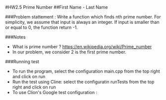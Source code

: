 #HW2.5 Prime Number
##First Name - Last Name

###Problem stattement :
Write a function which finds nth prime number. For simplicity, we assume that input is always an integer. If input is smaller than or equal to 0, the function return -1.

###Notes 
* What is prime number ? https://en.wikipedia.org/wiki/Prime_number
* In our problem, we consider 2 is the first prime number. 

###Running test
* To run the program, select the configuration main.cpp from the top right and click on run
* Run the test using Cline: select the configuratin runTests from the top right and click on run
* To use Clion's Google test configuration :

